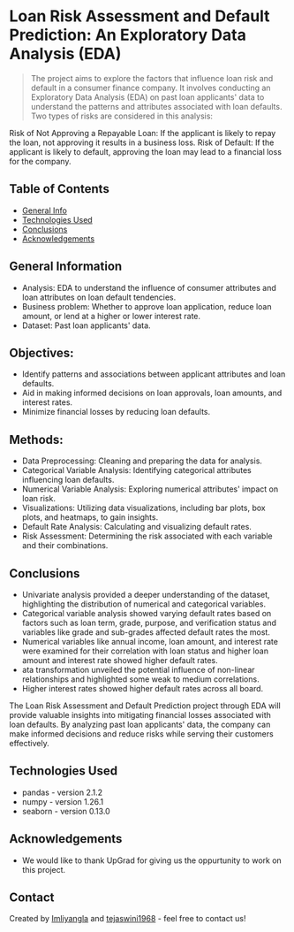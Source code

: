 # Loan Risk Assessment and Default Prediction: An Exploratory Data Analysis (EDA)
> The project aims to explore the factors that influence loan risk and default in a consumer finance company. It involves conducting an Exploratory Data Analysis (EDA) on past loan applicants' data to understand the patterns and attributes associated with loan defaults. Two types of risks are considered in this analysis:

Risk of Not Approving a Repayable Loan: If the applicant is likely to repay the loan, not approving it results in a business loss.
Risk of Default: If the applicant is likely to default, approving the loan may lead to a financial loss for the company.


## Table of Contents
* [General Info](#general-information)
* [Technologies Used](#technologies-used)
* [Conclusions](#conclusions)
* [Acknowledgements](#acknowledgements)


## General Information
- Analysis: EDA to understand the influence of consumer attributes and loan attributes on loan default tendencies.
- Business problem: Whether to approve loan application, reduce loan amount, or lend at a higher or lower interest rate.
- Dataset: Past loan applicants' data.

## Objectives:
- Identify patterns and associations between applicant attributes and loan defaults.
- Aid in making informed decisions on loan approvals, loan amounts, and interest rates.
- Minimize financial losses by reducing loan defaults.

## Methods:
- Data Preprocessing: Cleaning and preparing the data for analysis.
- Categorical Variable Analysis: Identifying categorical attributes influencing loan defaults.
- Numerical Variable Analysis: Exploring numerical attributes' impact on loan risk.
- Visualizations: Utilizing data visualizations, including bar plots, box plots, and heatmaps, to gain insights.
- Default Rate Analysis: Calculating and visualizing default rates.
- Risk Assessment: Determining the risk associated with each variable and their combinations.

## Conclusions
- Univariate analysis provided a deeper understanding of the dataset, highlighting the distribution of numerical and categorical variables.
- Categorical variable analysis showed varying default rates based on factors such as loan term, grade, purpose, and verification status and variables like grade and sub-grades affected default rates the most. 
- Numerical variables like annual income, loan amount, and interest rate were examined for their correlation with loan status and higher loan amount and interest rate showed higher default rates. 
- ata transformation unveiled the potential influence of non-linear relationships and highlighted some weak to medium correlations.
- Higher interest rates showed higher default rates across all board. 

The Loan Risk Assessment and Default Prediction project through EDA will provide valuable insights into mitigating financial losses associated with loan defaults. By analyzing past loan applicants' data, the company can make informed decisions and reduce risks while serving their customers effectively.



## Technologies Used
- pandas - version 2.1.2
- numpy - version 1.26.1
- seaborn - version 0.13.0


## Acknowledgements
- We would like to thank UpGrad for giving us the oppurtunity to work on this project. 


## Contact
Created by [Imliyangla](https://github.com/Imliyangla) and [tejaswini1968](https://github.com/tejaswini1968) - feel free to contact us!




<!-- You don't have to include all sections - just the one's relevant to your project -->